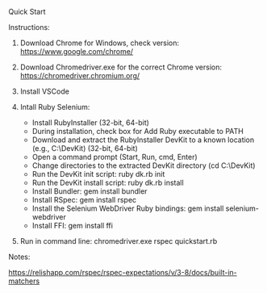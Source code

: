 Quick Start

Instructions:

1. Download Chrome for Windows, check version: https://www.google.com/chrome/
2. Download Chromedriver.exe for the correct Chrome version: https://chromedriver.chromium.org/
3. Install VSCode


4. Intall Ruby Selenium:
    - Install RubyInstaller (32-bit, 64-bit)
    - During installation, check box for Add Ruby executable to PATH
    - Download and extract the RubyInstaller DevKit to a known location (e.g., C:\DevKit) (32-bit, 64-bit)
    - Open a command prompt (Start, Run, cmd, Enter)
    - Change directories to the extracted DevKit directory (cd C:\DevKit)
    - Run the DevKit init script: ruby dk.rb init
    - Run the DevKit install script: ruby dk.rb install
    - Install Bundler: gem install bundler
    - Install RSpec: gem install rspec
    - Install the Selenium WebDriver Ruby bindings: gem install selenium-webdriver
    - Install FFI:    gem install ffi
5. Run in command line:
	chromedriver.exe
	rspec quickstart.rb

Notes:

https://relishapp.com/rspec/rspec-expectations/v/3-8/docs/built-in-matchers


